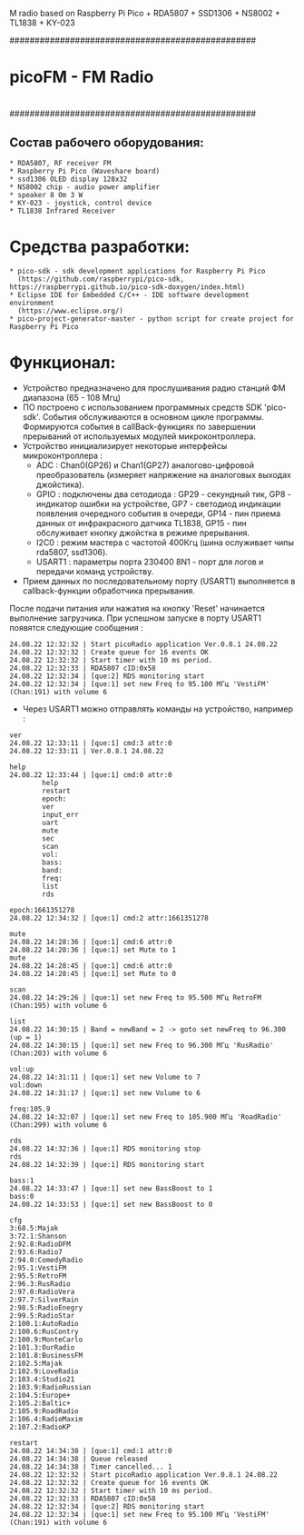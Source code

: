 M radio based on Raspberry Pi Pico + RDA5807 + SSD1306 + NS8002 + TL1838 + KY-023

#################################################
#
#            picoFM - FM Radio
#
#################################################


## Состав рабочего оборудования:

```
* RDA5807, RF receiver FM
* Raspberry Pi Pico (Waveshare board)
* ssd1306 OLED display 128x32
* NS8002 chip - audio power amplifier
* speaker 8 Om 3 W
* KY-023 - joystick, control device
* TL1838 Infrared Receiver
```


# Средства разработки:

```
* pico-sdk - sdk development applications for Raspberry Pi Pico
  (https://github.com/raspberrypi/pico-sdk, https://raspberrypi.github.io/pico-sdk-doxygen/index.html)
* Eclipse IDE for Embedded C/C++ - IDE software development environment
  (https://www.eclipse.org/)
* pico-project-generator-master - python script for create project for Raspberry Pi Pico
```


# Функционал:
* Устройство предназначено для прослушивания радио станций ФМ диапазона (65 - 108 Мгц)
* ПО построено с использованием программных средств SDK 'pico-sdk'.
  События обслуживаются в основном цикле программы. Формируются события в callBack-функциях
  по завершении прерываний от используемых модулей микроконтроллера.
* Устройство инициализирует некоторые интерфейсы микроконтроллера :
  - ADC : Chan0(GP26) и Chan1(GP27) аналогово-цифровой преобразователь (измеряет напряжение на аналоговых выходах джойстика).
  - GPIO : подключены два сетодиода : GP29 - секундный тик, GP8 - индикатор ошибки на устройстве,
           GP7 - светодиод индикации появления очередного события в очереди, GP14 - пин приема данных от
           инфракрасного датчика TL1838, GP15 - пин обслуживает кнопку джойстка в режиме прерывания.
  - I2C0 : режим мастера с частотой 400Кгц (шина ослуживает чипы rda5807, ssd1306).
  - USART1 : параметры порта 230400 8N1 - порт для логов и передачи команд устройству.
* Прием данных по последовательному порту (USART1) выполняется в callback-функции обработчика прерывания.

После подачи питания или нажатия на кнопку 'Reset' начинается выполнение загрузчика.
При успешном запуске в порту USART1 появятся следующие сообщения :


```
24.08.22 12:32:32 | Start picoRadio application Ver.0.8.1 24.08.22
24.08.22 12:32:32 | Create queue for 16 events OK
24.08.22 12:32:32 | Start timer with 10 ms period.
24.08.22 12:32:33 | RDA5807 cID:0x58
24.08.22 12:32:34 | [que:2] RDS monitoring start
24.08.22 12:32:34 | [que:1] set new Freq to 95.100 МГц 'VestiFM' (Chan:191) with volume 6
```

* Через USART1 можно отправлять команды на устройство, например :

```
ver
24.08.22 12:33:11 | [que:1] cmd:3 attr:0
24.08.22 12:33:11 | Ver.0.8.1 24.08.22

help
24.08.22 12:33:44 | [que:1] cmd:0 attr:0
        help
        restart
        epoch:
        ver
        input_err
        uart
        mute
        sec
        scan
        vol:
        bass:
        band:
        freq:
        list
        rds

epoch:1661351278
24.08.22 12:34:32 | [que:1] cmd:2 attr:1661351278

mute
24.08.22 14:28:36 | [que:1] cmd:6 attr:0
24.08.22 14:28:36 | [que:1] set Mute to 1
mute
24.08.22 14:28:45 | [que:1] cmd:6 attr:0
24.08.22 14:28:45 | [que:1] set Mute to 0

scan
24.08.22 14:29:26 | [que:1] set new Freq to 95.500 МГц RetroFM (Chan:195) with volume 6

list
24.08.22 14:30:15 | Band = newBand = 2 -> goto set newFreq to 96.300 (up = 1)
24.08.22 14:30:15 | [que:1] set new Freq to 96.300 МГц 'RusRadio' (Chan:203) with volume 6

vol:up
24.08.22 14:31:11 | [que:1] set new Volume to 7
vol:down
24.08.22 14:31:17 | [que:1] set new Volume to 6

freq:105.9
24.08.22 14:32:07 | [que:1] set new Freq to 105.900 МГц 'RoadRadio' (Chan:299) with volume 6

rds
24.08.22 14:32:36 | [que:1] RDS monitoring stop
rds
24.08.22 14:32:39 | [que:1] RDS monitoring start

bass:1
24.08.22 14:33:47 | [que:1] set new BassBoost to 1
bass:0
24.08.22 14:33:53 | [que:1] set new BassBoost to 0

cfg
3:68.5:Majak
3:72.1:Shanson
2:92.8:RadioDFM
2:93.6:Radio7
2:94.0:ComedyRadio
2:95.1:VestiFM
2:95.5:RetroFM
2:96.3:RusRadio
2:97.0:RadioVera
2:97.7:SilverRain
2:98.5:RadioEnegry
2:99.5:RadioStar
2:100.1:AutoRadio
2:100.6:RusContry
2:100.9:MonteCarlo
2:101.3:OurRadio
2:101.8:BusinessFM
2:102.5:Majak
2:102.9:LoveRadio
2:103.4:Studio21
2:103.9:RadioRussian
2:104.5:Europe+
2:105.2:Baltic+
2:105.9:RoadRadio
2:106.4:RadioMaxim
2:107.2:RadioKP

restart
24.08.22 14:34:38 | [que:1] cmd:1 attr:0
24.08.22 14:34:38 | Queue released
24.08.22 14:34:38 | Timer cancelled... 1
24.08.22 12:32:32 | Start picoRadio application Ver.0.8.1 24.08.22
24.08.22 12:32:32 | Create queue for 16 events OK
24.08.22 12:32:32 | Start timer with 10 ms period.
24.08.22 12:32:33 | RDA5807 cID:0x58
24.08.22 12:32:34 | [que:2] RDS monitoring start
24.08.22 12:32:34 | [que:1] set new Freq to 95.100 МГц 'VestiFM' (Chan:191) with volume 6
```
